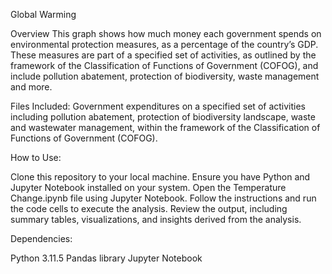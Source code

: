 Global Warming

Overview
This graph shows how much money each government spends on environmental protection measures, as a percentage of the country’s GDP. These measures are part of a specified set of activities, as outlined by the framework of the Classification of Functions of Government (COFOG), and include pollution abatement, protection of biodiversity, waste management and more.

Files Included:
Government expenditures on a specified set of activities including pollution abatement, protection of biodiversity landscape, waste and wastewater management, within the framework of the Classification of Functions of Government (COFOG).

How to Use:

Clone this repository to your local machine. Ensure you have Python and Jupyter Notebook installed on your system. Open the Temperature Change.ipynb file using Jupyter Notebook. Follow the instructions and run the code cells to execute the analysis. Review the output, including summary tables, visualizations, and insights derived from the analysis.

Dependencies:

Python 3.11.5
Pandas library
Jupyter Notebook

